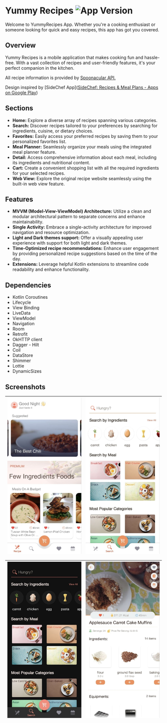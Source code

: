 # Yummy Recipes   ![App Version](https://img.shields.io/badge/version-1.0.0-blue)
Welcome to YummyRecipes App. Whether you're a cooking enthusiast or someone looking for quick and easy recipes, this app has got you covered.
## Overview

Yummy Recipes is a mobile application that makes cooking fun and hassle-free. With a vast collection of recipes and user-friendly features, it's your perfect companion in the kitchen.


All recipe information is provided by [Spoonacular API.](https://spoonacular.com/food-api)

Design inspired by [SideChef App]([SideChef: Recipes & Meal Plans - Apps on Google Play](https://play.google.com/store/apps/details?id=com.sidechef.sidechef&hl=en&gl=US)) 

## Sections

-   **Home:** Explore a diverse array of recipes spanning various categories.
-   **Search:** Discover recipes tailored to your preferences by searching for ingredients, cuisine, or dietary choices.
-   **Favorites:** Easily access your preferred recipes by saving them to your personalized favorites list.
-   **Meal Planner:** Seamlessly organize your meals using the integrated meal planner feature.
-    **Detail:** Access comprehensive information about each meal, including its ingredients and nutritional content.
-    **Cart:** Create a convenient shopping list with all the required ingredients for your selected recipes.
-    **Web View:** Explore the original recipe website seamlessly using the built-in web view feature.


## Features
-   **MVVM (Model-View-ViewModel) Architecture:**  Utilize a clean and modular architectural pattern to separate concerns and enhance maintainability.
-    **Single Activity:** Embrace a single-activity architecture for improved navigation and resource optimization. 
-    **Light and Dark themes support:** Offer a visually appealing user experience with support for both light and dark themes. 
 -    **Time-Optimized recipe recommendations:**  Enhance user engagement by providing personalized recipe suggestions based on the time of the day. 
-    **Extensions:** Leverage helpful Kotlin extensions to streamline code readability and enhance functionality. 



## Dependencies 

-   Kotlin Coroutines
-   Lifecycle
-   View Binding
-   LiveData
-   ViewModel
-   Navigation
-   Room
-   Retrofit
-  OkHTTP client
-   Dagger - Hilt
-   Coil
-   DataStore
-   Shimmer
-   Lottie
- DynamicSizes

## Screenshots
| ![Home](https://github.com/ZahraOmidiSh/YummyRecipes/blob/master/app/src/main/res/drawable/app1.jpg) | ![Search_Light](https://github.com/ZahraOmidiSh/YummyRecipes/blob/master/app/src/main/res/drawable/app3.jpg) |
|----------|:-------------:|

|![Search_Dark](https://github.com/ZahraOmidiSh/YummyRecipes/blob/master/app/src/main/res/drawable/app4.jpg) | ![Detail](https://github.com/ZahraOmidiSh/YummyRecipes/blob/master/app/src/main/res/drawable/app5.jpg) |
|----------|:-------------:|


